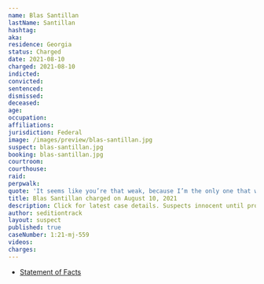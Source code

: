 ```yaml
---
name: Blas Santillan
lastName: Santillan
hashtag:
aka:
residence: Georgia
status: Charged
date: 2021-08-10
charged: 2021-08-10
indicted:
convicted:
sentenced:
dismissed:
deceased:
age:
occupation:
affiliations:
jurisdiction: Federal
image: /images/preview/blas-santillan.jpg
suspect: blas-santillan.jpg
booking: blas-santillan.jpg
courtroom:
courthouse:
raid:
perpwalk:
quote: 'It seems like you’re that weak, because I’m the only one that was willing to do something! I’m the only one that was willing to kick that door! Who else is willing to storm in there? No one!'
title: Blas Santillan charged on August 10, 2021
description: Click for latest case details. Suspects innocent until proven guilty.
author: seditiontrack
layout: suspect
published: true
caseNumber: 1:21-mj-559
videos:
charges:
---
```

- [Statement of Facts](https://www.justice.gov/usao-dc/case-multi-defendant/file/1428516/download)
